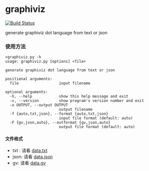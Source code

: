 # graphiviz
[![Build Status](https://travis-ci.org/litefeel/graphiviz.svg?branch=master)](https://travis-ci.org/litefeel/graphiviz)

generate graphiviz dot language from text or json

### 使用方法

~~~
>graphiviz.py -h
usage: graphiviz.py [options] <file>

generate graphiviz dot language from text or json

positional arguments:
  file                  input filename

optional arguments:
  -h, --help            show this help message and exit
  -v, --version         show program's version number and exit
  -o OUTPUT, --output OUTPUT
                        output filename
  -f {auto,txt,json}, --format {auto,txt,json}
                        input file format (default: auto)
  -F {gv,json,auto}, --outformat {gv,json,auto}
                        output file format (default: auto)
~~~


#### 文件格式

- txt : 请看 [data.txt](https://github.com/litefeel/graphiviz/blob/master/test/data.txt)
- json: 请看 [data.json](https://github.com/litefeel/graphiviz/blob/master/test/data.json)
- gv:   请看 [data.gv](https://github.com/litefeel/graphiviz/blob/master/test/data.gv)
